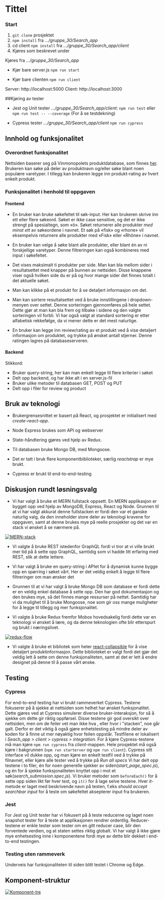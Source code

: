 # Tittel

### Start
1. `git clone` prosjektet
2. `npm install`  fra *.../gruppe_30/Search_app*
3. cd client `npm install` fra *.../gruppe_30/Search_app/client*
4. Kjøres som beskrevet under

Kjøres fra *.../gruppe_30/Search_app*

- Kjør bare server.js
`npm run start`

- Kjør bare clienten
`npm run client`

Server: http://localhost:5000
Client: http://localhost:3000

##Kjøring av tester

- Jest og Unit tester *.../gruppe_30/Search_app/client*:
`npm run test`
eller
`npm run test -- --coverage` (For å se testdekning)

- Cypress tester *.../gruppe_30/Search_app/client*
`npm run cypress`

  

## Innhold og funksjonalitet

  

### Overordnet funksjonalitet

  

Nettsiden baserer seg på Vinmonopolets produktdatabase, som finnes [her](https://www.vinmonopolet.no/datadeling). Brukeren kan søke på deler av produktnavn og/eller søke blant noen populære varetyper. I tillegg kan brukeren legge inn produkt-rating av hvert enkelt produkt.

  

### Funksjonalitet i henhold til oppgaven




  

#### Frontend

  

* En bruker kan bruke søkefeltet til søk-input. Her kan brukeren skrive inn ett eller flere søkeord. Søket er ikke case sensitive, og det er ikke strengt på spesialtegn, som «ö». Søket returnerer alle produkter *med minst ett* av søkeordene i navnet. Et søk på «fisk» og «rhone» vil eksempelvis returnere alle produkter med «Fisk» eller «Rhône» i navnet.

  

* En bruker kan velge å søke blant alle produkter, eller blant én av ni forskjellige varetyper. Denne filtreringen kan også kombineres med input i søkefeltet.



* Det vises maksimalt ti produkter per side.  Man kan bla mellom sider i resultatsettet med knapper på bunnen av nettsiden. Disse knappene viser også hvilken side du er på og hvor mange sider det finnes totalt i det aktuelle søket. 

  

* Man kan klikke på et produkt for å se detaljert informasjon om det. 

  

* Man kan sortere resultatsettet ved å bruke innstillingene i dropdown-menyen over settet. Denne sorteringen gjennomføres på hele settet. Dette gjør at man kan bla frem og tilbake i sidene og den valgte sorteringen vil forbli. Vi har også valgt at standard sortering er etter alfabetisk rekkefølge, da vi mener dette er det mest naturlige.

  

* En bruker kan legge inn review/rating av et produkt ved å vise detaljert informasjon om produktet, og trykke på ønsket antall stjerner. Denne ratingen lagres på databaseserveren.

  

#### Backend
Stikkord: 
- Bruker query-string, her kan man enkelt legge til flere kriterier i søket
- Delt opp backend, og har ikke alt i en server.js-fil
- Bruker ulike metoder til databasen GET, POST og PUT
- Delt opp i filer for review og product


  

## Bruk av teknologi

* Brukergrensesnittet er basert på React, og prosjektet er initialisert med *create-react-app*.

* Node Express brukes som API  og webserver  

* State-håndtering gjøres ved hjelp av Redux. 

* Til databasen bruke Mongo DB, med Mongoose.   

* Det er tatt i bruk flere komponentbiblioteker, særlig *reactstrap* er mye brukt.

* Cypress er brukt til end-to-end-testing


  

## Diskusjon rundt løsningsvalg

* Vi har valgt å bruke et MERN fullstack oppsett. En MERN applikasjon er bygget opp ved hjelp av MongoDB, Express, React og Node. Grunnen til at vi har valgt akkurat denne fullstacken er fordi den var et ganske naturlig valg, da den inneholder store deler av teknologi kravene for oppgaven, samt at denne brukes mye på reelle prosjekter og det var en stack vi ønsket å se nærmere på.

<a href="https://ibb.co/b7tM5L"><img src="https://preview.ibb.co/iZQCC0/MERN-stack.png" alt="MERN-stack" border="0"></a>



* Vi valgte å bruke REST istedenfor GraphQL fordi vi tror at vi ville brukt mer tid på å sette opp GraphQL, samtidig som vi hadde litt erfaring med REST, slik at dette lettere. 

* Vi har valgt å bruke en query-string i APIet for å dynamisk kunne bygge opp en spørring i søket vårt. Her er det veldig enkelt å legge til flere filtreringer om man ønsker det

* Grunnen til at vi har valgt å bruke Mongo DB som database er fordi dette er en veldig enkel database å sette opp. Den har god dokumentasjon og den brukes mye, så det finnes mange ressurser på nettet. Samtidig har vi da mulighet til å bruke Mongoose, noe som gir oss mange muligheter for å legge til tillegg og mer funksjonalitet. 


* Vi valgte å bruke Redux fremfor Mobox hovedsakelig fordi dette var en teknologi vi ønsket å lære, og da denne teknologien ofte blir etterspurt og brukt i næringslivet.

<a href="https://ibb.co/df0OKf"><img src="https://preview.ibb.co/bOrkX0/redux-flow.png" alt="redux-flow" border="0"></a>


*  Vi valgte å bruke et bibliotek som heter [react-collapsible]([https://www.npmjs.com/package/react-collapsible](https://www.npmjs.com/package/react-collapsible)) for å vise detaljert produktinformasjon. Dette biblioteket er valgt fordi det gjør det veldig lett å sette om denne funksjonaliteten, samt at det er lett å endre designet på denne til å passe vårt ønske.

 ## Testing

### Cypress
For end-to-end testing har vi brukt rammeverket Cypress. Testene fokuserer på å sjekke at nettsiden som helhet har ønsket funksjonalitet. Dette gjøres ved at Cypress simulerer diverse bruker-interaksjon, for så å sjekke om dette gir riktig oppførsel.
Disse testene gir god oversikt over nettsiden, men om de feiler vet man ikke hva , eller hvor i "stacken", noe går galt. Derfor er det viktig å også gjøre enhetstesting på mindre deler av koden for å finne ut mer nøyaktig hvor feilen oppstår.
Testfilene er lokalisert i *Seach_app > client > cypress > integration*. For å kjøre Cypress-testene må man kjøre `npm run cypress` fra *client*-mappen. Hele prosjektet må også kjøre i bakgrunnen (`npm run starterver` og `npm run client`). Cypress sitt interface vil dukke opp, og man  kjøre en enkelt testfil ved å trykke på filnavnet, eller kjøre alle tester ved å trykke på *Run all specs*
Vi har delt opp testene i to filer, én for noen generelle sjekker av siden(*start_page_spec.js*), og én for å sjekke funksjonaliteten knyttet opp i mot et søk(*search_submission.spec.js*). 
Vi bruker metoder som `beforeEach()` for å sette opp siden likt før hver test, og `it()` for å lage selve testene. Hver *it*-metode er laget med beskrivende navn på testen, f.eks *should accept searchbar input* for å teste om søkefeltet aksepterer input fra brukeren.
 
### Jest
For Jest og Unit tester har vi fokusert på å teste reducerne og laget noen snapshot tester for å teste at applikasjonen rendrer ordentlig. Reducer-testene er enkle tester som tester om  en gitt reducer case, blir den forventede verdien, og at staten settes riktig globalt. Vi har valgt å ikke gjøre mye enhetsesting inne i komponentene fordi mye av dette blir dekket i end-to-end testingen. 

### Testing uten rammeverk

Underveis har funksjonaliteten til siden blitt testet i Chrome og Edge.

## Komponent-struktur
<a href="https://ibb.co/nj20X0"><img src="https://preview.ibb.co/iW8w5L/Komponent-tre.png" alt="Komponent-tre" border="0"></a>